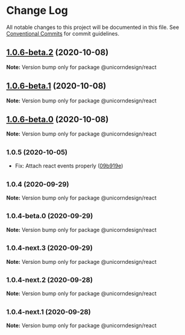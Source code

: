 # Change Log

All notable changes to this project will be documented in this file.
See [Conventional Commits](https://conventionalcommits.org) for commit guidelines.

## [1.0.6-beta.2](https://github.com/unicef-new-zealand/unicorn/compare/v1.0.6-beta.1...v1.0.6-beta.2) (2020-10-08)

**Note:** Version bump only for package @unicorndesign/react





## [1.0.6-beta.1](https://github.com/unicef-new-zealand/unicorn/compare/v1.0.6-beta.0...v1.0.6-beta.1) (2020-10-08)

**Note:** Version bump only for package @unicorndesign/react





## [1.0.6-beta.0](https://github.com/unicef-new-zealand/unicorn/compare/v1.0.5...v1.0.6-beta.0) (2020-10-08)

**Note:** Version bump only for package @unicorndesign/react





## <small>1.0.5 (2020-10-05)</small>

* Fix: Attach react events properly ([09b919e](https://github.com/unicef-new-zealand/unicorn/commit/09b919e))





## <small>1.0.4 (2020-09-29)</small>

**Note:** Version bump only for package @unicorndesign/react





## <small>1.0.4-beta.0 (2020-09-29)</small>

**Note:** Version bump only for package @unicorndesign/react





## <small>1.0.4-next.3 (2020-09-29)</small>

**Note:** Version bump only for package @unicorndesign/react





## <small>1.0.4-next.2 (2020-09-28)</small>

**Note:** Version bump only for package @unicorndesign/react





## <small>1.0.4-next.1 (2020-09-28)</small>

**Note:** Version bump only for package @unicorndesign/react
